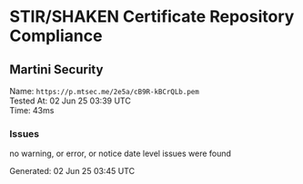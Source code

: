 # STIR/SHAKEN Certificate Repository Compliance

## Martini Security

Name: `https://p.mtsec.me/2e5a/cB9R-kBCrQLb.pem`\
Tested At: 02 Jun 25 03:39 UTC\
Time: 43ms

### Issues

no warning, or error, or notice date level issues were found

Generated: 02 Jun 25 03:45 UTC